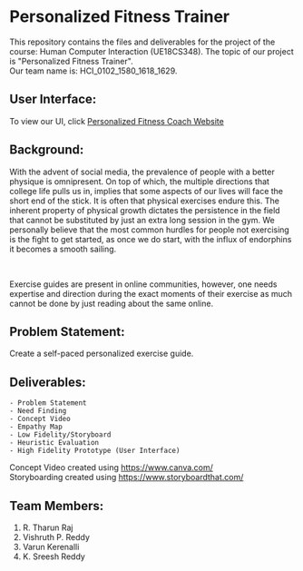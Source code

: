 # Personalized Fitness Trainer
This repository contains the files and deliverables for the project of the course: Human Computer Interaction (UE18CS348). The topic of our project is "Personalized Fitness Trainer".<br>
Our team name is: HCI_0102_1580_1618_1629.

## User Interface:
To view our UI, click [Personalized Fitness Coach Website](https://hcifitnesstrainer.github.io/)

## Background:
<p>With the advent of social media, the prevalence of people with a better physique is omnipresent. On top of which, the multiple directions that college life pulls us in, implies that some aspects of our lives will face the short end of the stick. It is often that physical exercises endure this. The inherent property of physical growth dictates the persistence in the field that cannot be substituted by just an extra long session in the gym. We personally believe that the most common hurdles for people not exercising is the fight to get started, as once we do start, with the influx of endorphins it becomes a smooth sailing.</p><br>
<p>Exercise guides are present in online communities, however, one needs expertise and direction during the exact moments of their exercise as much cannot be done by just reading about the same online.</p>

## Problem Statement:
Create a self-paced personalized exercise guide.


## Deliverables:
```
- Problem Statement
- Need Finding
- Concept Video
- Empathy Map
- Low Fidelity/Storyboard
- Heuristic Evaluation
- High Fidelity Prototype (User Interface)
```

Concept Video created using https://www.canva.com/<br>
Storyboarding created using https://www.storyboardthat.com/

## Team Members:
1. R. Tharun Raj
2. Vishruth P. Reddy
3. Varun Kerenalli
4. K. Sreesh Reddy
